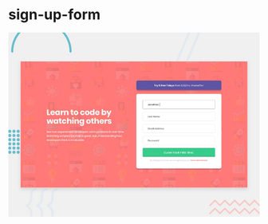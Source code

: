 # sign-up-form
<img src="https://github.com/nikouusitalo/sign-up-form/blob/7e5b62b8eba0fbb285ca15296fce8c3dafcb54eb/app/public/images/desktop-preview.jpg">
